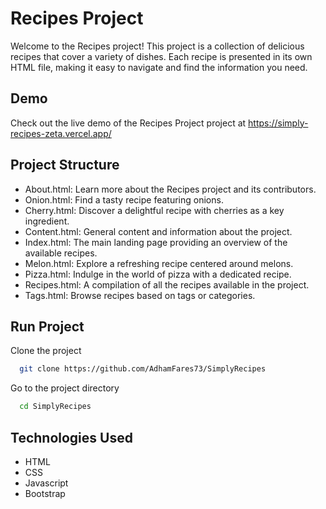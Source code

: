 
# Recipes Project

Welcome to the Recipes project! This project is a collection of delicious recipes that cover a variety of dishes. Each recipe is presented in its own HTML file, making it easy to navigate and find the information you need.



## Demo
Check out the live demo of the Recipes Project project at
https://simply-recipes-zeta.vercel.app/

## Project Structure

- About.html: Learn more about the Recipes project and its contributors.
- Onion.html: Find a tasty recipe featuring onions.
- Cherry.html: Discover a delightful recipe with cherries as a key ingredient.
- Content.html: General content and information about the project.
- Index.html: The main landing page providing an overview of the available recipes.
- Melon.html: Explore a refreshing recipe centered around melons.
- Pizza.html: Indulge in the world of pizza with a dedicated recipe.
- Recipes.html: A compilation of all the recipes available in the project.
- Tags.html: Browse recipes based on tags or categories.
## Run Project

Clone the project

```bash
  git clone https://github.com/AdhamFares73/SimplyRecipes
```

Go to the project directory

```bash
  cd SimplyRecipes
```


## Technologies Used

- HTML
- CSS
- Javascript
- Bootstrap

